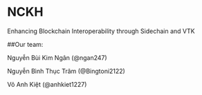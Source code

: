 # NCKH
Enhancing Blockchain Interoperability through Sidechain and VTK

##Our team:

  Nguyễn Bùi Kim Ngân (@ngan247)
  
  Nguyễn Bình Thục Trâm (@Bingtoni2122)
  
  Võ Anh Kiệt (@anhkiet1227)
